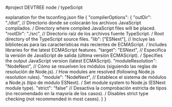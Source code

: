 #project DEVTREE node /  typeScript

explanation for the tsconfing.json file
{
    "compilerOptions": {
        "outDir": "./dist",    // Directorio donde se colocarán los archivos JavaScript compilados. / Directory where compiled JavaScript files will be placed.
        "rootDir": "./src",    // Directorio raíz de los archivos fuente TypeScript. / Root directory of the TypeScript source files.
        "lib": ["ESNext"],     // Incluye las bibliotecas para las características más recientes de ECMAScript. / Includes libraries for the latest ECMAScript features.
        "target": "ESNext",    // Especifica la versión de JavaScript de salida (última versión ECMAScript). / Specifies the output JavaScript version (latest ECMAScript).
        "moduleResolution": "NodeNext", // Cómo se resuelven los módulos (siguiendo las reglas de resolución de Node.js). / How modules are resolved (following Node.js resolution rules).
        "module": "NodeNext",  // Establece el sistema de módulos a Node.js (tipo de módulo ESNext). / Set module system to Node.js (ESNext module type).
        "strict": "false"      // Desactiva la comprobación estricta de tipos (no recomendado en la mayoría de los casos). / Disables strict type checking (not recommended in most cases).
    }
}